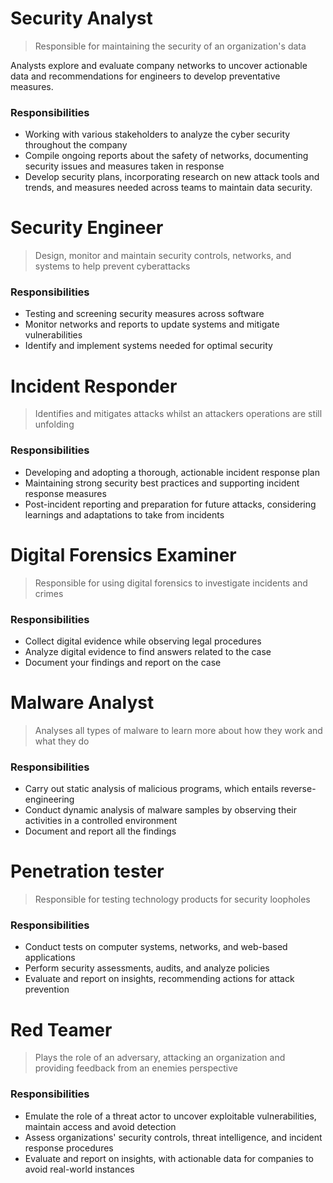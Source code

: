# Security Analyst
> Responsible for maintaining the security of an organization's data

Analysts explore and evaluate company networks to uncover actionable data and recommendations for engineers to develop preventative measures.
### Responsibilities
- Working with various stakeholders to analyze the cyber security throughout the company
- Compile ongoing reports about the safety of networks, documenting security issues and measures taken in response
- Develop security plans, incorporating research on new attack tools and trends, and measures needed across teams to maintain data security.

# Security Engineer 
> Design, monitor and maintain security controls, networks, and systems to help prevent cyberattacks
### Responsibilities
- Testing and screening security measures across software
- Monitor networks and reports to update systems and mitigate vulnerabilities
- Identify and implement systems needed for optimal security

# Incident Responder
> Identifies and mitigates attacks whilst an attackers operations are still unfolding
### Responsibilities
- Developing and adopting a thorough, actionable incident response plan
- Maintaining strong security best practices and supporting incident response measures
- Post-incident reporting and preparation for future attacks, considering learnings and adaptations to take from incidents

# Digital Forensics Examiner
> Responsible for using digital forensics to investigate incidents and crimes
### Responsibilities
- Collect digital evidence while observing legal procedures
- Analyze digital evidence to find answers related to the case
- Document your findings and report on the case

# Malware Analyst
> Analyses all types of malware to learn more about how they work and what they do
### Responsibilities
- Carry out static analysis of malicious programs, which entails reverse-engineering
- Conduct dynamic analysis of malware samples by observing their activities in a controlled environment
- Document and report all the findings
# Penetration tester
> Responsible for testing technology products for security loopholes
### Responsibilities
- Conduct tests on computer systems, networks, and web-based applications
- Perform security assessments, audits, and analyze policies
- Evaluate and report on insights, recommending actions for attack prevention

# Red Teamer
> Plays the role of an adversary, attacking an organization and providing feedback from an enemies perspective

### Responsibilities
- Emulate the role of a threat actor to uncover exploitable vulnerabilities, maintain access and avoid detection
- Assess organizations' security controls, threat intelligence, and incident response procedures
- Evaluate and report on insights, with actionable data for companies to avoid real-world instances